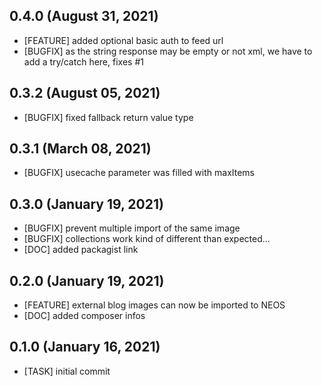 ## 0.4.0 (August 31, 2021)
  - [FEATURE] added optional basic auth to feed url
  - [BUGFIX] as the string response may be empty or not xml, we have to add a try/catch here, fixes #1

## 0.3.2 (August 05, 2021)
  - [BUGFIX] fixed fallback return value type

## 0.3.1 (March 08, 2021)
  - [BUGFIX] usecache parameter was filled with maxItems

## 0.3.0 (January 19, 2021)
  - [BUGFIX] prevent multiple import of the same image
  - [BUGFIX] collections work kind of different than expected...
  - [DOC] added packagist link

## 0.2.0 (January 19, 2021)
  - [FEATURE] external blog images can now be imported to NEOS
  - [DOC] added composer infos

## 0.1.0 (January 16, 2021)
  - [TASK] initial commit

